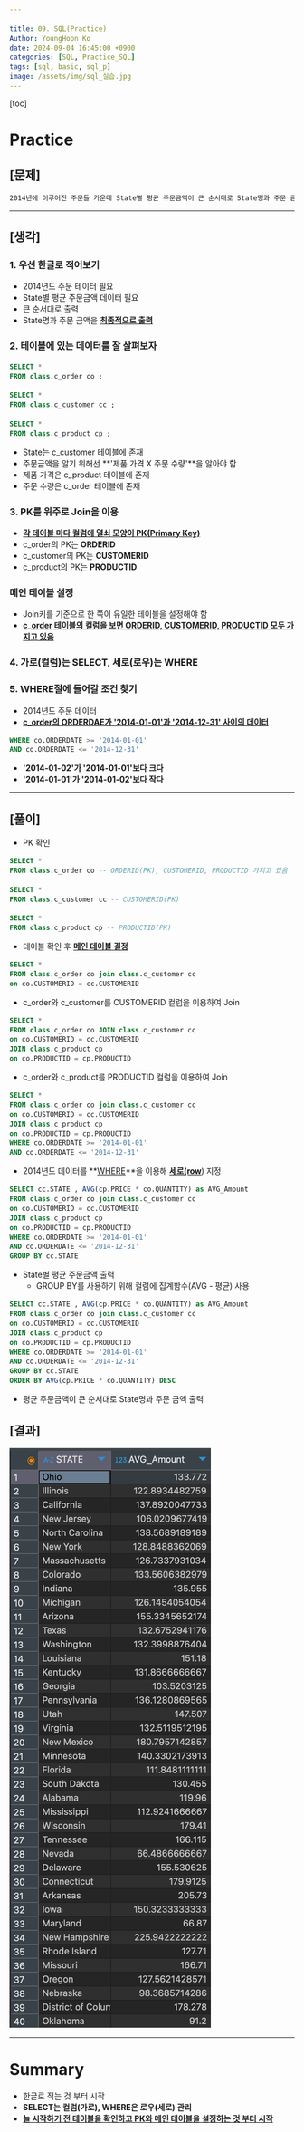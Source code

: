 ```yaml
---

title: 09. SQL(Practice)
Author: YoungHoon Ko
date: 2024-09-04 16:45:00 +0900
categories: [SQL, Practice_SQL]
tags: [sql, basic, sql_p]
image: /assets/img/sql_실습.jpg
---
```

[toc]

# Practice

## [문제]

```markdown
2014년에 이루어진 주문들 가운데 State별 평균 주문금액이 큰 순서대로 State명과 주문 금액을 출력하라 
```

---

## [생각]

### 1. 우선 한글로 적어보기

- 2014년도 주문 테이터 필요
- State별 평균 주문금액 데이터 필요
- 큰 순서대로 출력
- State명과 주문 금액을 **<u>최종적으로 출력</u>**

### 2. 테이블에 있는 데이터를 잘 살펴보자

```sql
SELECT *
FROM class.c_order co ;

SELECT *
FROM class.c_customer cc ;

SELECT *
FROM class.c_product cp ;
```

- State는 c_customer 테이블에 존재
- 주문금액을 알기 위해선 **'제품 가격 X 주문 수량'**을 알아야 함
- 제품 가격은 c_product 테이블에 존재
- 주문 수량은 c_order 테이블에 존재

### 3. PK를 위주로 Join을 이용

- **<u>각 테이블 마다 컬럼에 열쇠 모양이 PK(Primary Key)</u>**
- c_order의 PK는 **ORDERID**
- c_customer의 PK는 **CUSTOMERID**
- c_product의 PK는 **PRODUCTID**

### 메인 테이블 설정

-  Join키를 기준으로 한 쪽이 유일한 테이블을 설정해야 함
- **<u>c_order 테이블의 컬럼을 보면 ORDERID, CUSTOMERID, PRODUCTID 모두 가지고 있음</u>**

### 4. 가로(컬럼)는 SELECT, 세로(로우)는 WHERE

### 5. WHERE절에 들어갈 조건 찾기

- 2014년도 주문 데이터
- **<u>c_order의 ORDERDAE가 '2014-01-01'과 '2014-12-31' 사이의 데이터</u>**

```sql
WHERE co.ORDERDATE >= '2014-01-01'
AND co.ORDERDATE <= '2014-12-31'
```

- **'2014-01-02'가 '2014-01-01'보다 크다**
- **'2014-01-01'가 '2014-01-02'보다 작다**

---

## [풀이]

- PK 확인

```sql
SELECT *
FROM class.c_order co -- ORDERID(PK), CUSTOMERID, PRODUCTID 가지고 있음

SELECT *
FROM class.c_customer cc -- CUSTOMERID(PK)

SELECT *
FROM class.c_product cp -- PRODUCTID(PK)
```

- 테이블 확인 후 **<u>메인 테이블 결정</u>**

```sql
SELECT *
FROM class.c_order co join class.c_customer cc 
on co.CUSTOMERID = cc.CUSTOMERID 
```

- c_order와 c_customer를 CUSTOMERID 컬럼을 이용하여 Join

```sql
SELECT *
FROM class.c_order co JOIN class.c_customer cc 
on co.CUSTOMERID = cc.CUSTOMERID 
JOIN class.c_product cp 
on co.PRODUCTID = cp.PRODUCTID 
```

- c_order와 c_product를 PRODUCTID 컬럼을 이용하여 Join

```sql
SELECT *
FROM class.c_order co join class.c_customer cc 
on co.CUSTOMERID = cc.CUSTOMERID 
JOIN class.c_product cp 
on co.PRODUCTID = cp.PRODUCTID
WHERE co.ORDERDATE >= '2014-01-01'
AND co.ORDERDATE <= '2014-12-31'
```

- 2014년도 데이터를 **<u>WHERE</u>**을 이용해 **<u>세로(row</u>**) 지정

```sql
SELECT cc.STATE , AVG(cp.PRICE * co.QUANTITY) as AVG_Amount
FROM class.c_order co join class.c_customer cc 
on co.CUSTOMERID = cc.CUSTOMERID 
JOIN class.c_product cp 
on co.PRODUCTID = cp.PRODUCTID
WHERE co.ORDERDATE >= '2014-01-01'
AND co.ORDERDATE <= '2014-12-31'
GROUP BY cc.STATE 
```

- State별 평균 주문금액 출력
  - GROUP BY를 사용하기 위해 컬럼에 집계함수(AVG - 평균) 사용

```sql
SELECT cc.STATE , AVG(cp.PRICE * co.QUANTITY) as AVG_Amount
FROM class.c_order co join class.c_customer cc 
on co.CUSTOMERID = cc.CUSTOMERID 
JOIN class.c_product cp 
on co.PRODUCTID = cp.PRODUCTID
WHERE co.ORDERDATE >= '2014-01-01'
AND co.ORDERDATE <= '2014-12-31'
GROUP BY cc.STATE 
ORDER BY AVG(cp.PRICE * co.QUANTITY) DESC 
```

- 평균 주문금액이 큰 순서대로 State명과 주문 금액 출력

## [결과]

![](/assets/img/sql_실습.jpg)

---

# Summary

- 한글로 적는 것 부터 시작
- **SELECT는 컬럼(가로), WHERE은 로우(세로) 관리**
- **<u>늘 시작하기 전 테이블을 확인하고 PK와 메인 테이블을 설정하는 것 부터 시작</u>**
